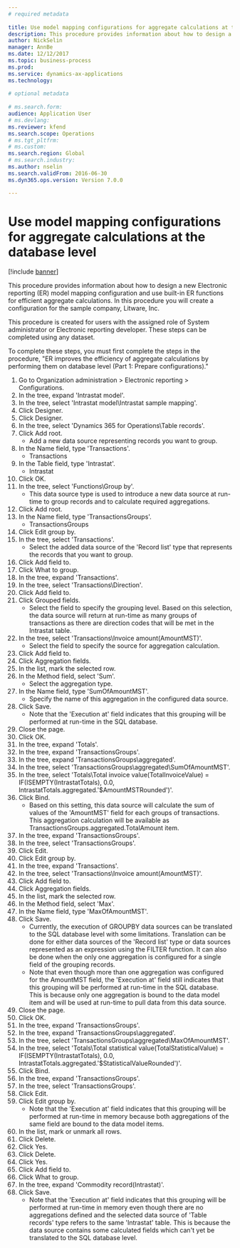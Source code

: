 ```yaml
--- 
# required metadata 
 
title: Use model mapping configurations for aggregate calculations at the database level
description: This procedure provides information about how to design a new Electronic reporting (ER) model mapping configuration and use built-in ER functions for efficient aggregate calculations. 
author: NickSelin
manager: AnnBe 
ms.date: 12/12/2017
ms.topic: business-process 
ms.prod:  
ms.service: dynamics-ax-applications 
ms.technology:  
 
# optional metadata 
 
# ms.search.form:   
audience: Application User 
# ms.devlang:  
ms.reviewer: kfend
ms.search.scope: Operations 
# ms.tgt_pltfrm:  
# ms.custom:  
ms.search.region: Global
# ms.search.industry: 
ms.author: nselin
ms.search.validFrom: 2016-06-30 
ms.dyn365.ops.version: Version 7.0.0 

---
```

# Use model mapping configurations for aggregate calculations at the database level

[!include [banner](../../includes/banner.md)]

This procedure provides information about how to design a new Electronic reporting (ER) model mapping configuration and use built-in ER functions for efficient aggregate calculations. In this procedure you will create a configuration for the sample company, Litware, Inc. 

This procedure is created for users with the assigned role of System administrator or Electronic reporting developer. These steps can be completed using any dataset.

 To complete these steps, you must first complete the steps in the procedure, "ER improves the efficiency of aggregate calculations by performing them on database level (Part 1: Prepare configurations)."

1. Go to Organization administration > Electronic reporting > Configurations.
2. In the tree, expand 'Intrastat model'.
3. In the tree, select 'Intrastat model\Intrastat sample mapping'.
4. Click Designer.
5. Click Designer.
6. In the tree, select 'Dynamics 365 for Operations\Table records'.
7. Click Add root.
    * Add a new data source representing records you want to group.  
8. In the Name field, type 'Transactions'.
    * Transactions  
9. In the Table field, type 'Intrastat'.
    * Intrastat  
10. Click OK.
11. In the tree, select 'Functions\Group by'.
    * This data source type is used to introduce a new data source at run-time to group records and to calculate required aggregations.  
12. Click Add root.
13. In the Name field, type 'TransactionsGroups'.
    * TransactionsGroups  
14. Click Edit group by.
15. In the tree, select 'Transactions'.
    * Select the added data source of the 'Record list' type that represents the records that you want to group.  
16. Click Add field to.
17. Click What to group.
18. In the tree, expand 'Transactions'.
19. In the tree, select 'Transactions\Direction'.
20. Click Add field to.
21. Click Grouped fields.
    * Select the field to specify the grouping level. Based on this selection, the data source will return at run-time as many groups of transactions as there are direction codes that will be met in the Intrastat table.  
22. In the tree, select 'Transactions\Invoice amount(AmountMST)'.
    * Select the field to specify the source for aggregation calculation.  
23. Click Add field to.
24. Click Aggregation fields.
25. In the list, mark the selected row.
26. In the Method field, select 'Sum'.
    * Select the aggregation type.  
27. In the Name field, type 'SumOfAmountMST'.
    * Specify the name of this aggregation in the configured data source.  
28. Click Save.
    * Note that the 'Execution at' field indicates that this grouping will be performed at run-time in the SQL database.  
29. Close the page.
30. Click OK.
31. In the tree, expand 'Totals'.
32. In the tree, expand 'TransactionsGroups'.
33. In the tree, expand 'TransactionsGroups\aggregated'.
34. In the tree, select 'TransactionsGroups\aggregated\SumOfAmountMST'.
35. In the tree, select 'Totals\Total invoice value(TotalInvoiceValue) = IF(ISEMPTY(IntrastatTotals), 0.0, IntrastatTotals.aggregated.'$AmountMSTRounded')'.
36. Click Bind.
    * Based on this setting, this data source will calculate the sum of values of the 'AmountMST' field for each groups of transactions. This aggregation calculation will be available as TransactionsGroups.aggregated.TotalAmount item.  
37. In the tree, expand 'TransactionsGroups'.
38. In the tree, select 'TransactionsGroups'.
39. Click Edit.
40. Click Edit group by.
41. In the tree, expand 'Transactions'.
42. In the tree, select 'Transactions\Invoice amount(AmountMST)'.
43. Click Add field to.
44. Click Aggregation fields.
45. In the list, mark the selected row.
46. In the Method field, select 'Max'.
47. In the Name field, type 'MaxOfAmountMST'.
48. Click Save.
    * Currently, the execution of GROUPBY data sources can be translated to the SQL database level with some limitations. Translation can be done for either data sources of the 'Record list' type or data sources represented as an expression using the FILTER function. It can also be done when the only one aggregation is configured for a single field of the grouping records.  
    * Note that even though more than one aggregation was configured for the AmountMST field, the 'Execution at' field still indicates that this grouping will be performed at run-time in the SQL database. This is because only one aggregation is bound to the data model item and will be used at run-time to pull data from this data source.  
49. Close the page.
50. Click OK.
51. In the tree, expand 'TransactionsGroups'.
52. In the tree, expand 'TransactionsGroups\aggregated'.
53. In the tree, select 'TransactionsGroups\aggregated\MaxOfAmountMST'.
54. In the tree, select 'Totals\Total statistical value(TotalStatisticalValue) = IF(ISEMPTY(IntrastatTotals), 0.0, IntrastatTotals.aggregated.'$StatisticalValueRounded')'.
55. Click Bind.
56. In the tree, expand 'TransactionsGroups'.
57. In the tree, select 'TransactionsGroups'.
58. Click Edit.
59. Click Edit group by.
    * Note that the 'Execution at' field indicates that this grouping will be performed at run-time in memory because both aggregations of the same field are bound to the data model items.   
60. In the list, mark or unmark all rows.
61. Click Delete.
62. Click Yes.
63. Click Delete.
64. Click Yes.
65. Click Add field to.
66. Click What to group.
67. In the tree, expand 'Commodity record(Intrastat)'.
68. Click Save.
    * Note that the 'Execution at' field indicates that this grouping will be performed at run-time in memory even though there are no aggregations defined and the selected data source of 'Table records' type refers to the same 'Intrastat' table. This is because the data source contains some calculated fields which can't yet be translated to the SQL database level.  


